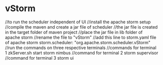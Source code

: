 # vStorm
//to run the scheduler independent of UI
//install the apache storm setup
//compile the maven and create a jar file of scheduler 
//the jar file is created in the target folder of maven project
//place the jar file in lib folder of apache storm 
//rename the file to "vStorm"
//add this line to storm.yaml file of apache storm
storm.scheduler: "org.apache.storm.scheduler.vStorm"
//run the commands on three respective terminals
//commands for terminal 1 
zkServer.sh start
storm nimbus
//command for terminal 2
storm supervisor
//command for terminal 3
storm ui
